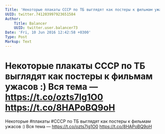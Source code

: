 ```yaml
---
Title: 'Некоторые плакаты СССР по ТБ выглядят как постеры к фильмам ужасов :) Вся тема — https://t.co/ozts7Ig1O0 https://t.co/8HAPoBQ9oH'
UUID: twitter.741203997923651584
Author:
    Title: Balancer
    UUID: twitter.user.balancer73
Date: 'Fri, 10 Jun 2016 12:42:58 +0300'
Type: Post
Markup: Text
---
```


# Некоторые плакаты СССР по ТБ выглядят как постеры к фильмам ужасов :) Вся тема — https://t.co/ozts7Ig1O0 https://t.co/8HAPoBQ9oH

Некоторые #плакаты #СССР по ТБ выглядят как постеры к
фильмам ужасов :) Вся тема — https://t.co/ozts7Ig1O0
https://t.co/8HAPoBQ9oH